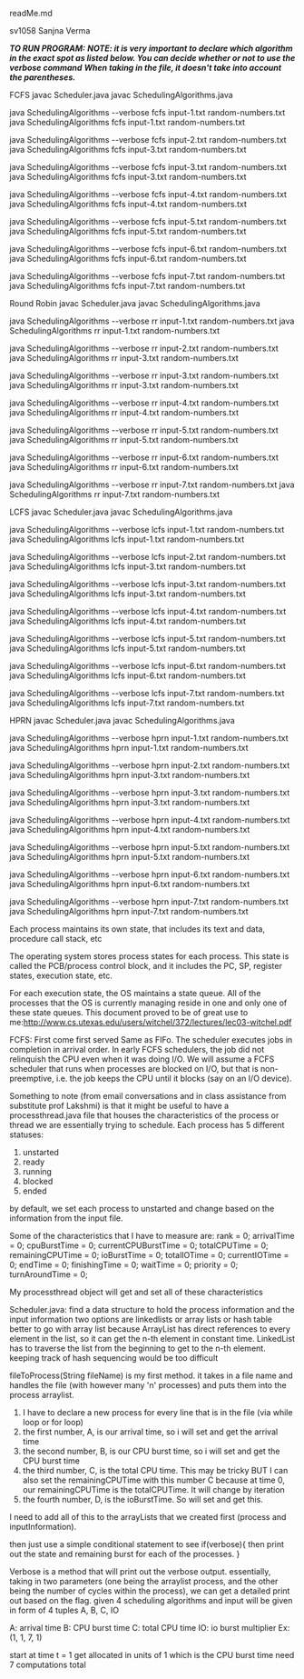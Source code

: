 readMe.md

sv1058
Sanjna Verma


***TO RUN PROGRAM:***
***NOTE: it is very important to declare which algorithm in the exact spot as listed below. You can decide whether or not to use the verbose command***
***When taking in the file, it doesn't take into account the parentheses.***

FCFS
javac Scheduler.java
javac SchedulingAlgorithms.java

java SchedulingAlgorithms --verbose fcfs input-1.txt random-numbers.txt
java SchedulingAlgorithms fcfs input-1.txt random-numbers.txt

java SchedulingAlgorithms --verbose fcfs input-2.txt random-numbers.txt
java SchedulingAlgorithms fcfs input-3.txt random-numbers.txt

java SchedulingAlgorithms --verbose fcfs input-3.txt random-numbers.txt
java SchedulingAlgorithms fcfs input-3.txt random-numbers.txt

java SchedulingAlgorithms --verbose fcfs input-4.txt random-numbers.txt
java SchedulingAlgorithms fcfs input-4.txt random-numbers.txt

java SchedulingAlgorithms --verbose fcfs input-5.txt random-numbers.txt
java SchedulingAlgorithms fcfs input-5.txt random-numbers.txt

java SchedulingAlgorithms --verbose fcfs input-6.txt random-numbers.txt
java SchedulingAlgorithms fcfs input-6.txt random-numbers.txt

java SchedulingAlgorithms --verbose fcfs input-7.txt random-numbers.txt
java SchedulingAlgorithms fcfs input-7.txt random-numbers.txt





Round Robin
javac Scheduler.java
javac SchedulingAlgorithms.java

java SchedulingAlgorithms --verbose rr input-1.txt random-numbers.txt
java SchedulingAlgorithms rr input-1.txt random-numbers.txt

java SchedulingAlgorithms --verbose rr input-2.txt random-numbers.txt
java SchedulingAlgorithms rr input-3.txt random-numbers.txt

java SchedulingAlgorithms --verbose rr input-3.txt random-numbers.txt
java SchedulingAlgorithms rr input-3.txt random-numbers.txt

java SchedulingAlgorithms --verbose rr input-4.txt random-numbers.txt
java SchedulingAlgorithms rr input-4.txt random-numbers.txt

java SchedulingAlgorithms --verbose rr input-5.txt random-numbers.txt
java SchedulingAlgorithms rr input-5.txt random-numbers.txt

java SchedulingAlgorithms --verbose rr input-6.txt random-numbers.txt
java SchedulingAlgorithms rr input-6.txt random-numbers.txt

java SchedulingAlgorithms --verbose rr input-7.txt random-numbers.txt
java SchedulingAlgorithms rr input-7.txt random-numbers.txt


LCFS
javac Scheduler.java
javac SchedulingAlgorithms.java

java SchedulingAlgorithms --verbose lcfs input-1.txt random-numbers.txt
java SchedulingAlgorithms lcfs input-1.txt random-numbers.txt

java SchedulingAlgorithms --verbose lcfs input-2.txt random-numbers.txt
java SchedulingAlgorithms lcfs input-3.txt random-numbers.txt

java SchedulingAlgorithms --verbose lcfs input-3.txt random-numbers.txt
java SchedulingAlgorithms lcfs input-3.txt random-numbers.txt

java SchedulingAlgorithms --verbose lcfs input-4.txt random-numbers.txt
java SchedulingAlgorithms lcfs input-4.txt random-numbers.txt

java SchedulingAlgorithms --verbose lcfs input-5.txt random-numbers.txt
java SchedulingAlgorithms lcfs input-5.txt random-numbers.txt

java SchedulingAlgorithms --verbose lcfs input-6.txt random-numbers.txt
java SchedulingAlgorithms lcfs input-6.txt random-numbers.txt

java SchedulingAlgorithms --verbose lcfs input-7.txt random-numbers.txt
java SchedulingAlgorithms lcfs input-7.txt random-numbers.txt

HPRN
javac Scheduler.java
javac SchedulingAlgorithms.java

java SchedulingAlgorithms --verbose hprn input-1.txt random-numbers.txt
java SchedulingAlgorithms hprn input-1.txt random-numbers.txt

java SchedulingAlgorithms --verbose hprn input-2.txt random-numbers.txt
java SchedulingAlgorithms hprn input-3.txt random-numbers.txt

java SchedulingAlgorithms --verbose hprn input-3.txt random-numbers.txt
java SchedulingAlgorithms hprn input-3.txt random-numbers.txt

java SchedulingAlgorithms --verbose hprn input-4.txt random-numbers.txt
java SchedulingAlgorithms hprn input-4.txt random-numbers.txt

java SchedulingAlgorithms --verbose hprn input-5.txt random-numbers.txt
java SchedulingAlgorithms hprn input-5.txt random-numbers.txt

java SchedulingAlgorithms --verbose hprn input-6.txt random-numbers.txt
java SchedulingAlgorithms hprn input-6.txt random-numbers.txt

java SchedulingAlgorithms --verbose hprn input-7.txt random-numbers.txt
java SchedulingAlgorithms hprn input-7.txt random-numbers.txt





Each process maintains its own state, that includes its text and data, procedure call stack, etc

The operating system stores process states for each process. This state is called the PCB/process control block, and it includes the PC, SP, register states, execution state, etc.

For each execution state, the OS maintains a state queue. All of the processes that the OS is currently managing reside in one and only one of these state queues.
This document proved to be of great use to me:http://www.cs.utexas.edu/users/witchel/372/lectures/lec03-witchel.pdf

FCFS: First come first served
Same as FIFo. The scheduler executes jobs in completion in arrival order. In early FCFS schedulers, the job did not relinquish the CPU even when it was doing I/O. We will assume a FCFS scheduler that runs when processes are blocked on I/O, but that is non-preemptive, i.e. the job keeps the CPU until it blocks (say on an I/O device).


Something to note (from email conversations and in class assistance from substitute prof Lakshmi) is that it might be useful to have a processthread.java file that houses the characteristics of the process or thread we are essentially trying to schedule.
Each process has 5 different statuses:
1. unstarted
2. ready
3. running
4. blocked
5. ended

by default, we set each process to unstarted and change based on the information from the input file.

Some of the characteristics that I have to measure are:
rank = 0;
arrivalTime = 0;
cpuBurstTime = 0;
currentCPUBurstTime = 0;
totalCPUTime = 0;
remainingCPUTime = 0;
ioBurstTime = 0;
totalIOTime = 0;
currentIOTime = 0;
endTime = 0;
finishingTime = 0;
waitTime = 0;
priority = 0;
turnAroundTime = 0;

My processthread object will get and set all of these characteristics


Scheduler.java:
find a data structure to hold the process information and the input information
two options are linkedlists or array lists or hash table
better to go with array list because ArrayList has direct references to every element in the list, so it can get the n-th element in constant time.
LinkedList has to traverse the list from the beginning to get to the n-th element.
keeping track of hash sequencing would be too difficult

fileToProcess(String fileName) is my first method. it takes in a file name and handles the file (with however many 'n' processes) and puts them into the process arraylist.



1) I have to declare a new process for every line that is in the file (via while loop or for loop)
2) the first number, A, is our arrival time, so i will set and get the arrival time
3) the second number, B, is our CPU burst time, so i will set and get the CPU burst time
4) the third number, C, is the total CPU time. This may be tricky BUT I can also set the remainingCPUTime with this number C because at time 0, our remainingCPUTime is the totalCPUTime. It will change by iteration
5) the fourth number, D, is the ioBurstTime. So will set and get this.

I need to add all of this to the arrayLists that we created first (process and inputInformation).

then just use a simple conditional statement to see if(verbose){
  then print out the state and remaining burst for each of the processes.
}

Verbose is a method that will print out the verbose output. essentially, taking in two parameters (one being the arraylist process, and the other being the number of cycles within the process), we can get a detailed print out based on the flag.
given 4 scheduling algorithms and input will be given in form of 4 tuples
A, B, C, IO

A: arrival time
B: CPU burst time
C: total CPU time
IO: io burst multiplier
Ex:
(1, 1, 7, 1)

start at time t = 1
get allocated in units of 1 which is the CPU burst time
need 7 computations total
